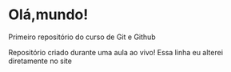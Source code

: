 # Olá,mundo!
 Primeiro repositório do curso de Git e Github

 Repositório criado durante uma aula ao vivo!
 Essa linha eu alterei diretamente no site

